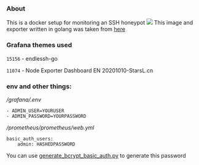 ### About
This is a docker setup for monitoring an SSH honeypot
![](https://github.com/shizunge/endlessh-go/raw/main/dashboard/screenshot.png)
This image and exporter written in golang was taken from [here](https://github.com/shizunge/endlessh-go)

### Grafana themes used

`15156` - endlessh-go

`11074` - Node Exporter Dashboard EN 20201010-StarsL.cn

### env and other things:

*/grafana/.env*
```
- ADMIN_USER=YOURUSER
- ADMIN_PASSWORD=YOURPASSWORD
```

*/prometheus/prometheus/web.yml*
```
basic_auth_users:
    admin: HASHEDPASSWORD
```
You can use [generate_bcrypt_basic_auth.py](prometheus/generate_bcrypt_basic_auth.py) to generate this password
